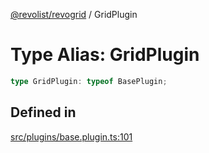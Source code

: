 [@revolist/revogrid](README.md) / GridPlugin

# Type Alias: GridPlugin

```ts
type GridPlugin: typeof BasePlugin;
```

## Defined in

[src/plugins/base.plugin.ts:101](https://github.com/revolist/revogrid/blob/a4b231d71029faeb28d2b2f5098e6a96aa320bc0/src/plugins/base.plugin.ts#L101)
